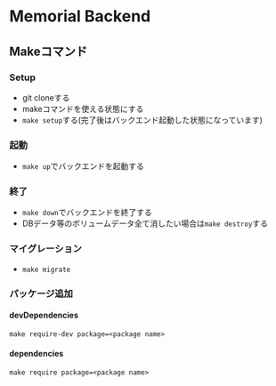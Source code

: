 # Memorial Backend

## Makeコマンド

### Setup

- git cloneする
- makeコマンドを使える状態にする
- `make setup`する(完了後はバックエンド起動した状態になっています)

### 起動

- `make up`でバックエンドを起動する

### 終了

- `make down`でバックエンドを終了する
- DBデータ等のボリュームデータ全て消したい場合は`make destroy`する

### マイグレーション

- `make migrate`

### パッケージ追加

#### devDependencies

`make require-dev package=<package name>`

#### dependencies

`make require package=<package name>`

